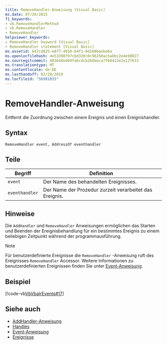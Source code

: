 ```yaml
---
title: RemoveHandler-Anweisung (Visual Basic)
ms.date: 07/20/2015
f1_keywords:
- vb.RemoveHandlerMethod
- vb.RemoveHandler
- RemoveHandler
helpviewer_keywords:
- RemoveHandler keyword [Visual Basic]
- RemoveHandler statement [Visual Basic]
ms.assetid: 647cd825-e877-4910-b4f1-8d168beebe6a
ms.openlocfilehash: 4e53398f97cbd320c0c98250ac5abbc2e4e98027
ms.sourcegitcommit: 40364ded04fa6cdcb2b6beca7f68412e2e12f633
ms.translationtype: MT
ms.contentlocale: de-DE
ms.lasthandoff: 02/28/2019
ms.locfileid: "56981035"
---
```

# <a name="removehandler-statement"></a>RemoveHandler-Anweisung
Entfernt die Zuordnung zwischen einem Ereignis und einen Ereignishandler.  
  
## <a name="syntax"></a>Syntax  
  
```  
RemoveHandler event, AddressOf eventhandler  
```  
  
## <a name="parts"></a>Teile  
  
|Begriff|Definition|  
|---|---|  
|`event`|Der Name des behandelten Ereignisses.|  
|`eventhandler`|Der Name der Prozedur zurzeit verarbeitet das Ereignis.|  
  
## <a name="remarks"></a>Hinweise  
 Die `AddHandler` und `RemoveHandler` Anweisungen ermöglichen das Starten und Beenden der Ereignisbehandlung für ein bestimmtes Ereignis zu einem beliebigen Zeitpunkt während der programmausführung.  
  
> [!NOTE]
>  Für benutzerdefinierte Ereignisse die `RemoveHandler` -Anweisung ruft des Ereignisses `RemoveHandler` Accessor. Weitere Informationen zu benutzerdefinierten Ereignissen finden Sie unter [Event-Anweisung](../../../visual-basic/language-reference/statements/event-statement.md).  
  
## <a name="example"></a>Beispiel  
 [!code-vb[VbVbalrEvents#17](~/samples/snippets/visualbasic/VS_Snippets_VBCSharp/VbVbalrEvents/VB/Class1.vb#17)]  
  
## <a name="see-also"></a>Siehe auch
- [AddHandler-Anweisung](../../../visual-basic/language-reference/statements/addhandler-statement.md)
- [Handles](../../../visual-basic/language-reference/statements/handles-clause.md)
- [Event-Anweisung](../../../visual-basic/language-reference/statements/event-statement.md)
- [Ereignisse](../../../visual-basic/programming-guide/language-features/events/index.md)
